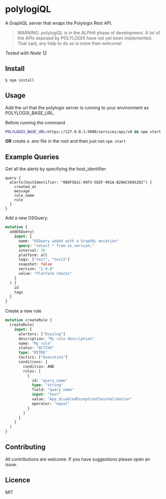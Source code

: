 # polylogiQL

A GraphQL server that wraps the Polylogix Rest API.

> WARNING: polylogiQL is in the _ALPHA_ phase of development. A lot of the APIs exposed by POLYLOGIX have not yet been implemented. That said, any help to do so is more than welcome!

_Tested with Node 12_

## Install

```
$ npm install
```

## Usage

Add the url that the polylogix server is running to your environment as POLYLOGIX_BASE_URL.

Before running the command

```sh
POLYLOGIX_BASE_URL=https://127.0.0.1:5000/services/api/v0 && npm start
```

**OR** create a .env file in the root and then just run `npm start`

## Example Queries

Get all the alerts by specifying the host_identifier:

```gql
query {
  alerts(hostIdentifier: "08DF561C-99F3-5EEF-991A-B20AC5695282") {
    created_at
    message
    rule_name
    rule
  }
}
```

Add a new OSQuery:

```graphql
mutation {
  addOSQuery(
    input: {
      name: "OSQuery added with a GraphQL mutation"
      query: "select * from os_version;"
      interval: 20
      platform: all
      tags: ["test", "test2"]
      snapshot: false
      version: "2.9.0"
      value: "Platform checks"
    }
  ) {
    id
    tags
  }
}
```

Create a new rule

```graphql
mutation createRule {
  createRule(
    input: {
      alerters: ["Rsyslog"]
      description: "My rule description"
      name: "My rule"
      status: "ACTIVE"
      type: "MITRE"
      tactics: ["Execution"]
      conditions: {
        condition: AND
        rules: [
          {
            id: "query_name"
            type: "string"
            field: "query_name"
            input: "text"
            value: "App_disabledExceptionChainValidation"
            operator: "equal"
          }
        ]
      }
    }
  )
}
```

## Contributing

All contributions are welcome. If you have suggestions please open an issue.

## Licence

MIT
